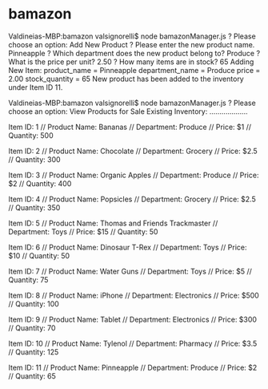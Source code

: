 # bamazon

Valdineias-MBP:bamazon valsignorelli$ node bamazonManager.js
? Please choose an option: Add New Product
? Please enter the new product name. Pinneapple
? Which department does the new product belong to? Produce
? What is the price per unit? 2.50
? How many items are in stock? 65
Adding New Item:
    product_name = Pinneapple
    department_name = Produce
    price = 2.00
    stock_quantity = 65
New product has been added to the inventory under Item ID 11.

Valdineias-MBP:bamazon valsignorelli$ node bamazonManager.js
? Please choose an option: View Products for Sale
Existing Inventory:
...................

Item ID: 1  //  Product Name: Bananas  //  Department: Produce  //  Price: $1  //  Quantity: 500

Item ID: 2  //  Product Name: Chocolate  //  Department: Grocery  //  Price: $2.5  //  Quantity: 300

Item ID: 3  //  Product Name: Organic Apples  //  Department: Produce  //  Price: $2  //  Quantity: 400

Item ID: 4  //  Product Name: Popsicles  //  Department: Grocery  //  Price: $2.5  //  Quantity: 350

Item ID: 5  //  Product Name: Thomas and Friends Trackmaster  //  Department: Toys  //  Price: $15  //  Quantity: 50

Item ID: 6  //  Product Name: Dinosaur T-Rex  //  Department: Toys  //  Price: $10  //  Quantity: 50

Item ID: 7  //  Product Name: Water Guns  //  Department: Toys  //  Price: $5  //  Quantity: 75

Item ID: 8  //  Product Name: iPhone  //  Department: Electronics  //  Price: $500  //  Quantity: 100

Item ID: 9  //  Product Name: Tablet  //  Department: Electronics  //  Price: $300  //  Quantity: 70

Item ID: 10  //  Product Name: Tylenol  //  Department: Pharmacy  //  Price: $3.5  //  Quantity: 125

Item ID: 11  //  Product Name: Pinneapple  //  Department: Produce  //  Price: $2  //  Quantity: 65